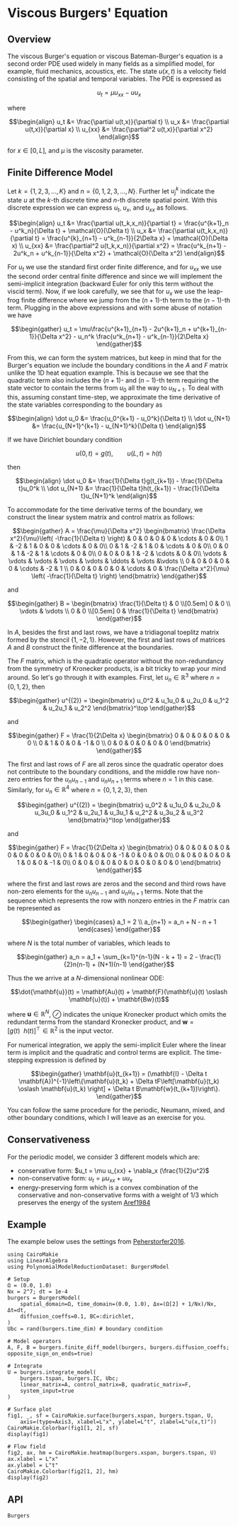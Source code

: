 # Viscous Burgers' Equation

## Overview 

The viscous Burger's equation or viscous Bateman-Burger's equation is a second order PDE used widely in many fields as a simplified model, for example, fluid mechanics, acoustics, etc. The state $u(x,t)$ is a velocity field consisting of the spatial and temporal variables. The PDE is expressed as 

```math
u_t = \mu u_{xx} - uu_x
```

where 

```math
\begin{align}
u_t &= \frac{\partial u(t,x)}{\partial t} \\
u_x &= \frac{\partial u(t,x)}{\partial x} \\
u_{xx} &= \frac{\partial^2 u(t,x)}{\partial x^2}
\end{align}
```

for $x\in[0,L]$, and $\mu$ is the viscosity parameter. 

## Finite Difference Model

Let $k = \{1,2,3,\ldots,K\}$ and $n = \{0, 1,2,3,\ldots,N\}$. Further let $u^k_j$ indicate the state $u$ at the $k$-th discrete time and $n$-th discrete spatial point. With this discrete expression we can express $u_t$, $u_x$, and $u_{xx}$ as follows.

```math
\begin{align}
u_t &= \frac{\partial u(t_k,x_n)}{\partial t} = \frac{u^{k+1}_n - u^k_n}{\Delta t} + \mathcal{O}(\Delta t) \\
u_x &= \frac{\partial u(t_k,x_n)}{\partial t} = \frac{u^{k}_{n+1} - u^k_{n-1}}{2\Delta x} + \mathcal{O}(\Delta x) \\
u_{xx} &= \frac{\partial^2 u(t_k,x_n)}{\partial x^2} = \frac{u^k_{n+1} - 2u^k_n + u^k_{n-1}}{\Delta x^2} + \mathcal{O}(\Delta x^2)
\end{align}
```

For $u_t$ we use the standard first order finite difference, and for $u_{xx}$ we use the second order central finite difference and since we will implement the semi-implicit integration (backward Euler for only this term without the viscid term). Now, if we look carefully, we see that for $u_x$ we use the leap-frog finite difference where we jump from the $(n+1)$-th term to the $(n-1)$-th term. Plugging in the above expressions and with some abuse of notation we have

```math
\begin{gather}
    u_t  =  \mu\frac{u^{k+1}_{n+1} - 2u^{k+1}_n + u^{k+1}_{n-1}}{\Delta x^2} - u_n^k \frac{u^k_{n+1} - u^k_{n-1}}{2\Delta x}
\end{gather}
```

From this, we can form the system matrices, but keep in mind that for the Burger's equation we include the boundary conditions in the $A$ and $F$ matrix unlike the 1D heat equation example. This is because we see that the quadratic term also includes the $(n+1)$- and $(n-1)$-th term requiring the state vector to contain the terms from $u_0$ all the way to $u_{N+1}$. To deal with this, assuming constant time-step, we approximate the time derivative of the state variables corresponding to the boundary as 

```math
\begin{align}
    \dot u_0 &= \frac{u_0^{k+1} - u_0^k}{\Delta t} \\
    \dot u_{N+1} &= \frac{u_{N+1}^{k+1} - u_{N+1}^k}{\Delta t} 
\end{align}
```

If we have Dirichlet boundary condition 

```math
u(0,t) = g(t), \qquad u(L,t) = h(t)
```

then

```math
\begin{align}
    \dot u_0 &= \frac{1}{\Delta t}g(t_{k+1}) - \frac{1}{\Delta t}u_0^k \\
    \dot u_{N+1} &= \frac{1}{\Delta t}h(t_{k+1}) - \frac{1}{\Delta t}u_{N+1}^k
\end{align}
```

To accommodate for the time derivative terms of the boundary, we construct the linear system matrix and control matrix as follows:

```math
\begin{gather}
A = \frac{\mu}{\Delta x^2} \begin{bmatrix}
\frac{\Delta x^2}{\mu}\left( -\frac{1}{\Delta t} \right) & 0 & 0 & 0 & 0 & \cdots & 0 & 0\\
1 & -2 & 1 & 0 & 0 & \cdots & 0 & 0\\
0 & 1 & -2 & 1 & 0 & \cdots & 0 & 0\\
0 & 0 & 1 & -2 & 1 & \cdots & 0 & 0\\
0 & 0 & 0 & 1 & -2 & \cdots & 0 & 0\\
\vdots & \vdots & \vdots & \vdots & \vdots & \ddots & \vdots &\vdots \\
0 & 0 & 0 & 0 & 0 & \cdots & -2 & 1 \\
0 & 0 & 0 & 0 & 0 & \cdots & 0 & \frac{\Delta x^2}{\mu} \left( -\frac{1}{\Delta t} \right)
\end{bmatrix}
\end{gather}
```

and 

```math
\begin{gather}
B = \begin{bmatrix}
\frac{1}{\Delta t} & 0 \\[0.5em] 0 & 0 \\ \vdots & \vdots \\ 0 & 0 \\[0.5em] 0 & \frac{1}{\Delta t}
\end{bmatrix}
\end{gather}
```

In $A$, besides the first and last rows, we have a tridiagonal toeplitz matrix formed by the stencil $\{1,-2, 1\}$. However, the first and last rows of matrices $A$ and $B$ construct the finite difference at the boundaries.

The $F$ matrix, which is the quadratic operator without the non-redundancy from the symmetry of Kronecker products, is a bit tricky to wrap your mind around. So let's go through it with examples. First, let $u_n \in \mathbb{R}^3$ where $n = \{0,1,2\}$, then 

```math
\begin{gather}
u^{(2)} = \begin{bmatrix}
    u_0^2 & u_1u_0 & u_2u_0 & u_1^2 & u_2u_1 & u_2^2 
\end{bmatrix}^\top
\end{gather}
```

and 

```math
\begin{gather}
    F = \frac{1}{2\Delta x} \begin{bmatrix}
        0 & 0 & 0 & 0 & 0 & 0 \\
        0 & 1 & 0 & 0 & -1 & 0 \\
        0 & 0 & 0 & 0 & 0 & 0
    \end{bmatrix}
\end{gather}
```

The first and last rows of $F$ are all zeros since the quadratic operator does not contribute to the boundary conditions, and the middle row have non-zero entries for the $u_nu_{n-1}$ and $u_nu_{n+1}$ terms where $n=1$ in this case. Similarly, for $u_n \in \mathbb{R}^4$ where $n = \{0,1,2,3\}$, then 

```math
\begin{gather}
u^{(2)} = \begin{bmatrix}
    u_0^2 & u_1u_0 & u_2u_0 & u_3u_0 & u_1^2 & u_2u_1 & u_3u_1 & u_2^2 & u_3u_2 & u_3^2
\end{bmatrix}^\top
\end{gather}
```

and 

```math
\begin{gather}
    F = \frac{1}{2\Delta x} \begin{bmatrix}
        0 & 0 & 0 & 0 & 0 & 0 & 0 & 0 & 0 & 0\\
        0 & 1 & 0 & 0 & 0 & -1 & 0 & 0 & 0 & 0\\
        0 & 0 & 0 & 0 & 0 & 1 & 0 & 0 & -1 & 0\\
        0 & 0 & 0 & 0 & 0 & 0 & 0 & 0 & 0 & 0
    \end{bmatrix}
\end{gather}
```
    
where the first and last rows are zeros and the second and third rows have non-zero elements for the $u_nu_{n-1}$ and $u_nu_{n+1}$ terms. Note that the sequence which represents the row with nonzero entries in the $F$ matrix can be represented as 

```math
\begin{gather}
    \begin{cases}
        a_1 = 2 \\
        a_{n+1} = a_n + N - n + 1
    \end{cases}
\end{gather}
```

where $N$ is the total number of variables, which leads to

```math
\begin{gather}
    a_n = a_1 + \sum_{k=1}^{n-1}(N - k + 1) = 2 - \frac{1}{2}n(n-1) + (N+1)(n-1) 
\end{gather}
```

Thus the we arrive at a $N$-dimensional nonlinear ODE:

```math
\dot{\mathbf{u}}(t) = \mathbf{Au}(t) + \mathbf{F}(\mathbf{u}(t) \oslash \mathbf{u}(t)) + \mathbf{Bw}(t)
```

where $\mathbf{u}\in\mathbb{R}^N$, $\oslash$ indicates the unique Kronecker product which omits the redundant terms from the standard Kronecker product, and $\mathbf{w} = [g(t)~~h(t)]^\top \in \mathbb{R}^2$ is the input vector.

For numerical integration, we apply the semi-implicit Euler where the linear term is implicit and the quadratic and control terms are explicit. The time-stepping expression is defined by

```math
\begin{gather}
\mathbf{u}(t_{k+1}) = (\mathbf{I} - \Delta t \mathbf{A})^{-1}\left\{\mathbf{u}(t_k) + \Delta tF\left[\mathbf{u}(t_k) \oslash \mathbf{u}(t_k) \right] + \Delta t B\mathbf{w}(t_{k+1})\right\}.
\end{gather}
```

You can follow the same procedure for the periodic, Neumann, mixed, and other boundary conditions, which I will leave as an exercise for you.

## Conservativeness

For the periodic model, we consider 3 different models which are:

- conservative form: $u_t = \mu u_{xx} + \nabla_x (\frac{1}{2}u^2)$
- non-conservative form: $u_t = \mu u_{xx} + uu_x$
- energy-preserving form which is a convex combination of the conservative and non-conservative forms with a weight of $1/3$ which preserves the energy of the system [Aref1984](@cite)

## Example

The example below uses the settings from [Peherstorfer2016](@cite).

```@example Burgers
using CairoMakie
using LinearAlgebra
using PolynomialModelReductionDataset: BurgersModel

# Setup
Ω = (0.0, 1.0)
Nx = 2^7; dt = 1e-4
burgers = BurgersModel(
    spatial_domain=Ω, time_domain=(0.0, 1.0), Δx=(Ω[2] + 1/Nx)/Nx, Δt=dt,
    diffusion_coeffs=0.1, BC=:dirichlet,
)
Ubc = rand(burgers.time_dim) # boundary condition

# Model operators
A, F, B = burgers.finite_diff_model(burgers, burgers.diffusion_coeffs; opposite_sign_on_ends=true)

# Integrate
U = burgers.integrate_model(
    burgers.tspan, burgers.IC, Ubc; 
    linear_matrix=A, control_matrix=B, quadratic_matrix=F,
    system_input=true
)

# Surface plot
fig1, _, sf = CairoMakie.surface(burgers.xspan, burgers.tspan, U, 
    axis=(type=Axis3, xlabel=L"x", ylabel=L"t", zlabel=L"u(x,t)"))
CairoMakie.Colorbar(fig1[1, 2], sf)
display(fig1)
```

```@example Burgers
# Flow field
fig2, ax, hm = CairoMakie.heatmap(burgers.xspan, burgers.tspan, U)
ax.xlabel = L"x"
ax.ylabel = L"t"
CairoMakie.Colorbar(fig2[1, 2], hm)
display(fig2)
```

## API

```@docs
Burgers
```